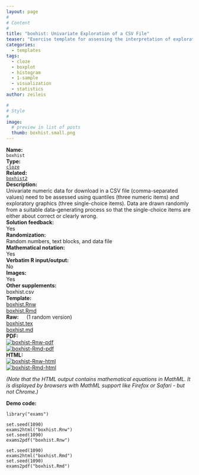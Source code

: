 ```yaml
---
layout: page
#
# Content
#
title: "boxhist: Univariate Exploration of a CSV File"
teaser: "Exercise template for assessing the interpretation of exploratory statistics (quantiles) and graphics (boxplot and histogram) based on a randomly-generated CSV file."
categories:
  - templates
tags:
  - cloze
  - boxplot
  - histogram
  - 1-sample
  - visualization
  - statistics
author: zeileis

#
# Style
#
image:
  # preview in list of posts
  thumb: boxhist.small.png
---
```


<div class='row t1 b1'>
  <div class='medium-4 columns'><b>Name:</b></div>
  <div class='medium-8 columns'><code class="highlighter-rouge">boxhist</code></div>
</div>
<div class='row t1 b1'>
  <div class='medium-4 columns'><b>Type:</b></div>
  <div class='medium-8 columns'><a href="{{ site.url }}/tag/cloze/"><code class="highlighter-rouge">cloze</code></a></div>
</div>
<div class='row t1 b1'>   <div class='medium-4 columns'><b>Related:</b></div>   <div class='medium-8 columns'><a href="{{ site.url }}/templates/boxhist2/"><code class="highlighter-rouge">boxhist2</code></a></div> </div>

<div class='row t20 b1'>
  <div class='medium-4 columns'><b>Description:</b></div>
  <div class='medium-8 columns'>Univariate numeric data for download in a CSV file (comma-separated values) need to be assessed using quantiles (three numeric items) and exploratory graphics (three single-choice items). Data are drawn randomly from a suitable data-generating process so that the single-choice items are either about correct or clearly wrong.</div>
</div>
<div class='row t1 b1'>
  <div class='medium-4 columns'><b>Solution feedback:</b></div>
  <div class='medium-8 columns'>Yes</div>
</div>
<div class='row t1 b1'>
  <div class='medium-4 columns'><b>Randomization:</b></div>
  <div class='medium-8 columns'>Random numbers, text blocks, and data file</div>
</div>
<div class='row t1 b1'>
  <div class='medium-4 columns'><b>Mathematical notation:</b></div>
  <div class='medium-8 columns'>Yes</div>
</div>
<div class='row t1 b1'>
  <div class='medium-4 columns'><b>Verbatim R input/output:</b></div>
  <div class='medium-8 columns'>No</div>
</div>
<div class='row t1 b1'>
  <div class='medium-4 columns'><b>Images:</b></div>
  <div class='medium-8 columns'>Yes</div>
</div>
<div class='row t1 b1'>
  <div class='medium-4 columns'><b>Other supplements:</b></div>
  <div class='medium-8 columns'>boxhist.csv</div>
</div>

<div class='row t20 b1'>
  <div class='medium-4 columns'><b>Template:</b></div>
  <div class='medium-4 columns'><a href="{{ site.url }}/assets/posts/2017-08-14-boxhist//boxhist.Rnw">boxhist.Rnw</a></div>
  <div class='medium-4 columns'><a href="{{ site.url }}/assets/posts/2017-08-14-boxhist//boxhist.Rmd">boxhist.Rmd</a></div>
</div>
<div class='row t1 b1'>
  <div class='medium-4 columns'><b>Raw:</b> (1 random version)</div>
  <div class='medium-4 columns'><a href="{{ site.url }}/assets/posts/2017-08-14-boxhist//boxhist.tex">boxhist.tex</a></div>
  <div class='medium-4 columns'><a href="{{ site.url }}/assets/posts/2017-08-14-boxhist//boxhist.md" >boxhist.md</a></div>
</div>
<div class='row t1 b1'>
  <div class='medium-4 columns'><b>PDF:</b></div>
  <div class='medium-4 columns'><a href="{{ site.url }}/assets/posts/2017-08-14-boxhist//boxhist-Rnw.pdf"><img src="{{ site.url }}/assets/posts/2017-08-14-boxhist//boxhist-Rnw-pdf.png" alt="boxhist-Rnw-pdf"/></a></div>
  <div class='medium-4 columns'><a href="{{ site.url }}/assets/posts/2017-08-14-boxhist//boxhist-Rmd.pdf"><img src="{{ site.url }}/assets/posts/2017-08-14-boxhist//boxhist-Rmd-pdf.png" alt="boxhist-Rmd-pdf"/></a></div>
</div>
<div class='row t1 b20'>
  <div class='medium-4 columns'><b>HTML:</b></div>
  <div class='medium-4 columns'><a href="{{ site.url }}/assets/posts/2017-08-14-boxhist//boxhist-Rnw.html"><img src="{{ site.url }}/assets/posts/2017-08-14-boxhist//boxhist-Rnw-html.png" alt="boxhist-Rnw-html"/></a></div>
  <div class='medium-4 columns'><a href="{{ site.url }}/assets/posts/2017-08-14-boxhist//boxhist-Rmd.html"><img src="{{ site.url }}/assets/posts/2017-08-14-boxhist//boxhist-Rmd-html.png" alt="boxhist-Rmd-html"/></a></div>
</div>

_(Note that the HTML output contains mathematical equations in MathML. It is displayed by browsers with MathML support like Firefox or Safari - but not Chrome.)_

**Demo code:**

<pre><code class="prettyprint ">library(&quot;exams&quot;)

set.seed(1090)
exams2html(&quot;boxhist.Rnw&quot;)
set.seed(1090)
exams2pdf(&quot;boxhist.Rnw&quot;)

set.seed(1090)
exams2html(&quot;boxhist.Rmd&quot;)
set.seed(1090)
exams2pdf(&quot;boxhist.Rmd&quot;)</code></pre>
